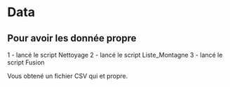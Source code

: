 # Data

## Pour avoir les donnée propre

1 - lancé le script Nettoyage
2 - lancé le script Liste_Montagne
3 - lancé le script Fusion

Vous obtené un fichier CSV qui et propre.
